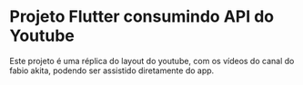 # Projeto Flutter consumindo API do Youtube

Este projeto é uma réplica do layout do youtube, com os vídeos do canal do fabio akita, podendo ser assistido diretamente do app.
